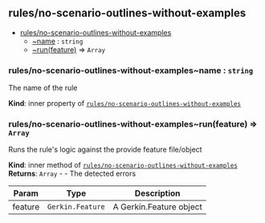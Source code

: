 <a name="module_rules/no-scenario-outlines-without-examples"></a>

## rules/no-scenario-outlines-without-examples

* [rules/no-scenario-outlines-without-examples](#module_rules/no-scenario-outlines-without-examples)
    * [~name](#module_rules/no-scenario-outlines-without-examples..name) : <code>string</code>
    * [~run(feature)](#module_rules/no-scenario-outlines-without-examples..run) ⇒ <code>Array</code>

<a name="module_rules/no-scenario-outlines-without-examples..name"></a>

### rules/no-scenario-outlines-without-examples~name : <code>string</code>
The name of the rule

**Kind**: inner property of [<code>rules/no-scenario-outlines-without-examples</code>](#module_rules/no-scenario-outlines-without-examples)  
<a name="module_rules/no-scenario-outlines-without-examples..run"></a>

### rules/no-scenario-outlines-without-examples~run(feature) ⇒ <code>Array</code>
Runs the rule's logic against the provide feature file/object

**Kind**: inner method of [<code>rules/no-scenario-outlines-without-examples</code>](#module_rules/no-scenario-outlines-without-examples)  
**Returns**: <code>Array</code> - - The detected errors  

| Param | Type | Description |
| --- | --- | --- |
| feature | <code>Gerkin.Feature</code> | A Gerkin.Feature object |

